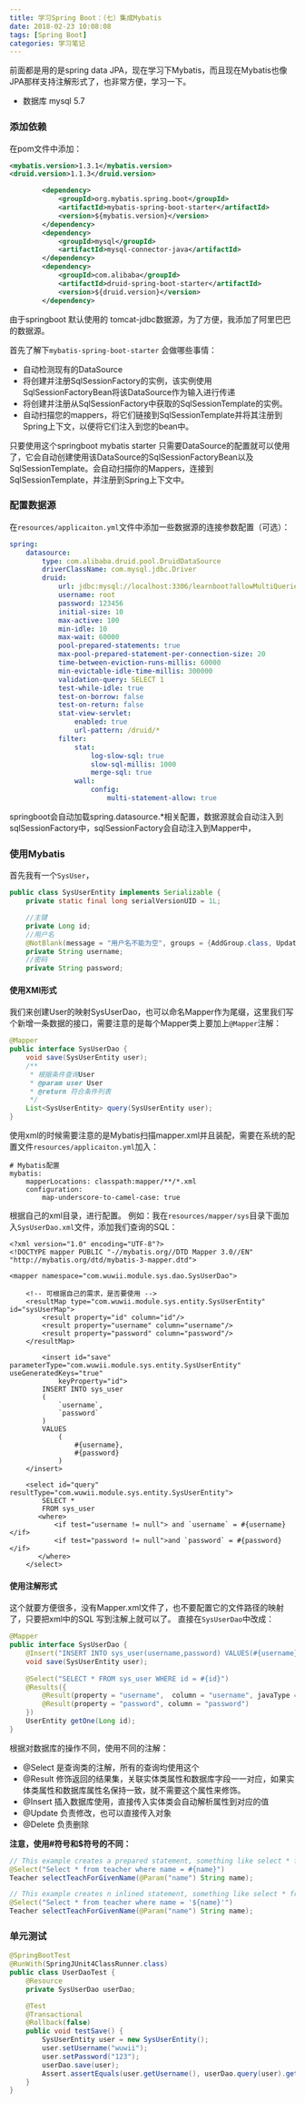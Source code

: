 ```yaml
---
title: 学习Spring Boot：（七）集成Mybatis
date: 2018-02-23 10:08:08
tags: [Spring Boot]
categories: 学习笔记
---
```


前面都是用的是spring data JPA，现在学习下Mybatis，而且现在Mybatis也像JPA那样支持注解形式了，也非常方便，学习一下。

* 数据库 mysql 5.7

<!--more-->

### 添加依赖
在pom文件中添加：
```xml
<mybatis.version>1.3.1</mybatis.version>
<druid.version>1.1.3</druid.version>

        <dependency>
			<groupId>org.mybatis.spring.boot</groupId>
			<artifactId>mybatis-spring-boot-starter</artifactId>
			<version>${mybatis.version}</version>
		</dependency>
		<dependency>
			<groupId>mysql</groupId>
			<artifactId>mysql-connector-java</artifactId>
		</dependency>
		<dependency>
			<groupId>com.alibaba</groupId>
			<artifactId>druid-spring-boot-starter</artifactId>
			<version>${druid.version}</version>
		</dependency>
```
由于springboot 默认使用的 tomcat-jdbc数据源，为了方便，我添加了阿里巴巴的数据源。

首先了解下`mybatis-spring-boot-starter` 会做哪些事情：
* 自动检测现有的DataSource
* 将创建并注册SqlSessionFactory的实例，该实例使用SqlSessionFactoryBean将该DataSource作为输入进行传递
* 将创建并注册从SqlSessionFactory中获取的SqlSessionTemplate的实例。
* 自动扫描您的mappers，将它们链接到SqlSessionTemplate并将其注册到Spring上下文，以便将它们注入到您的bean中。

只要使用这个springboot mybatis starter 只需要DataSource的配置就可以使用了，它会自动创建使用该DataSource的SqlSessionFactoryBean以及SqlSessionTemplate。会自动扫描你的Mappers，连接到SqlSessionTemplate，并注册到Spring上下文中。

### 配置数据源
在`resources/applicaiton.yml`文件中添加一些数据源的连接参数配置（可选）：
```yaml
spring:
    datasource:
        type: com.alibaba.druid.pool.DruidDataSource
        driverClassName: com.mysql.jdbc.Driver
        druid:
            url: jdbc:mysql://localhost:3306/learnboot?allowMultiQueries=true&useUnicode=true&characterEncoding=UTF-8
            username: root
            password: 123456
            initial-size: 10
            max-active: 100
            min-idle: 10
            max-wait: 60000
            pool-prepared-statements: true
            max-pool-prepared-statement-per-connection-size: 20
            time-between-eviction-runs-millis: 60000
            min-evictable-idle-time-millis: 300000
            validation-query: SELECT 1
            test-while-idle: true
            test-on-borrow: false
            test-on-return: false
            stat-view-servlet:
                enabled: true
                url-pattern: /druid/*
            filter:
                stat:
                    log-slow-sql: true
                    slow-sql-millis: 1000
                    merge-sql: true
                wall:
                    config:
                        multi-statement-allow: true
```
springboot会自动加载spring.datasource.*相关配置，数据源就会自动注入到sqlSessionFactory中，sqlSessionFactory会自动注入到Mapper中，

### 使用Mybatis
首先我有一个`SysUser`，
```java
public class SysUserEntity implements Serializable {
    private static final long serialVersionUID = 1L;

    //主键
    private Long id;
    //用户名
    @NotBlank(message = "用户名不能为空", groups = {AddGroup.class, UpdateGroup.class})
    private String username;
    //密码
    private String password;
```

#### 使用XMl形式
我们来创建User的映射SysUserDao，也可以命名Mapper作为尾缀，这里我们写个新增一条数据的接口，需要注意的是每个Mapper类上要加上`@Mapper`注解：
```java
@Mapper
public interface SysUserDao {
    void save(SysUserEntity user);
    /**
     * 根据条件查询User
     * @param user User
     * @return 符合条件列表
     */
    List<SysUserEntity> query(SysUserEntity user);
}
```
使用xml的时候需要注意的是Mybatis扫描mapper.xml并且装配，需要在系统的配置文件``resources/applicaiton.yml``加入：
```
# Mybatis配置
mybatis:
    mapperLocations: classpath:mapper/**/*.xml
    configuration:
        map-underscore-to-camel-case: true

```
根据自己的xml目录，进行配置。
例如：我在`resources/mapper/sys`目录下面加入`SysUserDao.xml`文件，添加我们查询的SQL：
```
<?xml version="1.0" encoding="UTF-8"?>
<!DOCTYPE mapper PUBLIC "-//mybatis.org//DTD Mapper 3.0//EN" "http://mybatis.org/dtd/mybatis-3-mapper.dtd">

<mapper namespace="com.wuwii.module.sys.dao.SysUserDao">

    <!-- 可根据自己的需求，是否要使用 -->
    <resultMap type="com.wuwii.module.sys.entity.SysUserEntity" id="sysUserMap">
        <result property="id" column="id"/>
        <result property="username" column="username"/>
        <result property="password" column="password"/>
    </resultMap>
    
        <insert id="save" parameterType="com.wuwii.module.sys.entity.SysUserEntity" useGeneratedKeys="true"
            keyProperty="id">
        INSERT INTO sys_user
        (
            `username`,
            `password`
        )
        VALUES
            (
                #{username},
                #{password}
            )
    </insert>
    
    <select id="query" resultType="com.wuwii.module.sys.entity.SysUserEntity">
        SELECT *
        FROM sys_user
       <where>
           <if test="username != null"> and `username` = #{username}</if>
           <if test="password != null">and `password` = #{password}</if>
       </where>
    </select>
```

#### 使用注解形式
这个就要方便很多，没有Mapper.xml文件了，也不要配置它的文件路径的映射了，只要把xml中的SQL 写到注解上就可以了。
直接在`SysUserDao`中改成：
```java
@Mapper
public interface SysUserDao {
    @Insert("INSERT INTO sys_user(username,password) VALUES(#{username}, #{password})")
    void save(SysUserEntity user);
    
    @Select("SELECT * FROM sys_user WHERE id = #{id}")
	@Results({
		@Result(property = "username",  column = "username", javaType = String.class),
		@Result(property = "password", column = "password")
	})
	UserEntity getOne(Long id);
}
```
根据对数据库的操作不同，使用不同的注解：
* @Select 是查询类的注解，所有的查询均使用这个
* @Result 修饰返回的结果集，关联实体类属性和数据库字段一一对应，如果实体类属性和数据库属性名保持一致，就不需要这个属性来修饰。
* @Insert 插入数据库使用，直接传入实体类会自动解析属性到对应的值
* @Update 负责修改，也可以直接传入对象
* @Delete 负责删除

**注意，使用#符号和$符号的不同：**
```java
// This example creates a prepared statement, something like select * from teacher where name = ?;
@Select("Select * from teacher where name = #{name}")
Teacher selectTeachForGivenName(@Param("name") String name);

// This example creates n inlined statement, something like select * from teacher where name = 'someName';
@Select("Select * from teacher where name = '${name}'")
Teacher selectTeachForGivenName(@Param("name") String name);
```

### 单元测试
```java
@SpringBootTest
@RunWith(SpringJUnit4ClassRunner.class)
public class UserDaoTest {
    @Resource
    private SysUserDao userDao;

    @Test
    @Transactional
    @Rollback(false)
    public void testSave() {
        SysUserEntity user = new SysUserEntity();
        user.setUsername("wuwii");
        user.setPassword("123");
        userDao.save(user);
        Assert.assertEquals(user.getUsername(), userDao.query(user).get(0).getUsername());
    }
}

```

